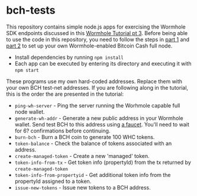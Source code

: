 # bch-tests

This repository contains simple node.js apps for exercising the Wormhole SDK
endpoints discussed in this
[Wormhole Tutorial pt 3](https://developer.bitcoin.com/tutorials/wormhole-3-tokens.html).
Before being able to use the code in this repository, you need to follow the steps
in [part 1](https://developer.bitcoin.com/tutorials/wormhole-1-setup.html)
and [part 2](https://developer.bitcoin.com/tutorials/wormhole-2-full-node.html)
to set up your own Wormhole-enabled Bitcoin Cash full node.

- Install dependencies by running `npm install`
- Each app can be executed by entering its directory and executing it with `npm start`

These programs use my own hard-coded addresses. Replace them with your own BCH
test-net addresses. If you are following along in the tutorial, this is the
order the are presented in the tutorial:

- `ping-wh-server` - Ping the server running the Worhmole capable full node wallet.
- `generate-wh-addr` - Generate a new public address in your Wormhole wallet.
  Send test BCH to this address using [a faucet](https://testnet.manu.backend.hamburg/bitcoin-cash-faucet).
  You'll need to wait for 6? confirmations before continuing.
- `burn-bch` - Burn a BCH coin to generate 100 WHC tokens.
- `token-balance` - Check the balance of tokens associated with an address.
- `create-managed-token` - Create a new 'managed' token.
- `token-info-from-tx` - Get token info (propertyId) from the tx returned by `create-managed-token`
- `token-info-from-propertyid` - Get additional token info from the propertyId assigned to a token.
- `issue-new-tokens` - Issue new tokens to a BCH address.
